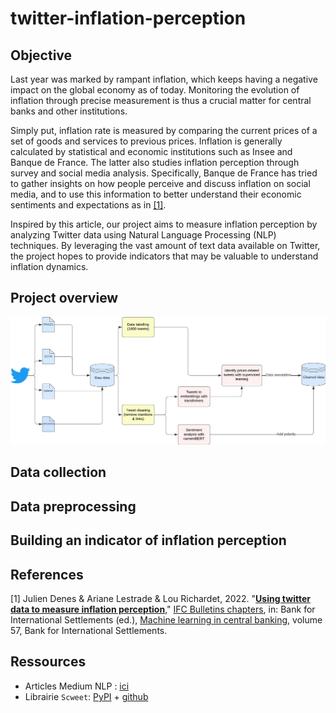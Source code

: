 # twitter-inflation-perception

## Objective

Last year was marked by rampant inflation, which keeps having a negative impact on the global economy as of today. Monitoring the evolution of inflation through precise measurement is thus a crucial matter for central banks and other institutions. 

Simply put, inflation rate is measured by comparing the current prices of a set of goods and services to previous prices. Inflation is generally calculated by statistical and economic institutions such as Insee and Banque de France. The latter also studies inflation perception through survey and social media analysis. Specifically, Banque de France has tried to gather insights on how people perceive and discuss inflation on social media, and to use this information to better understand their economic sentiments and expectations as in [[1]](#1). 

Inspired by this article, our project aims to measure inflation perception by analyzing Twitter data using Natural Language Processing (NLP) techniques. By leveraging the vast amount of text data available on Twitter, the project hopes to provide indicators that may be valuable to understand inflation dynamics. 

## Project overview

![](figs/data-process-schema.png)

## Data collection

## Data preprocessing 

## Building an indicator of inflation perception


## References

<a id="1">[1]</a> 
Julien Denes & Ariane Lestrade & Lou Richardet, 2022.
"<B><A HREF="https://ideas.repec.org/h/bis/bisifc/57-13.html">Using twitter data to measure inflation perception</A></B>,"
<A HREF="https://ideas.repec.org/s/bis/bisifc.html">IFC Bulletins chapters</A>, in:  Bank for International Settlements (ed.), <A HREF="/b/bis/bisifb/57.html">Machine learning in central banking</A>, volume 57,
Bank for International Settlements.

## Ressources 

- Articles Medium NLP : [ici](https://medium.com/@p.emmanuel.diot/list/nlp-twitter-0fdb53596aeb)
- Librairie `Scweet`: [PyPI](https://pypi.org/project/Scweet/) + [github](https://github.com/Altimis/Scweet)